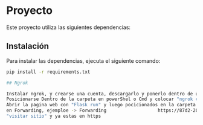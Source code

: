 # Proyecto

Este proyecto utiliza las siguientes dependencias:

## Instalación

Para instalar las dependencias, ejecuta el siguiente comando:

```bash
pip install -r requirements.txt

## Ngrok

Instalar ngrok, y crearse una cuenta, descargarlo y ponerlo dentro de una carpeta
Posicionarse Dentro de la carpeta en powerShel o Cmd y colocar "ngrok config add-authtoken "Tu token"  (que lo sacas de "token de autorizacion(pagina de ngrok)
Abrir la pagina web con "Flask run" y luego pocicionados en la carpeta de Ngrok y colocas "ngrok http 5000" en la terminal cmd, para luego presionar el link que te da
en Forwarding, ejemploe -> Forwarding                   https://87d2-200-114-209-238.ngrok-free.app -> http://localhost:5000 , te mostrar una ventana de aviso, le das a 
"visitar sitio" y ya estas en https
